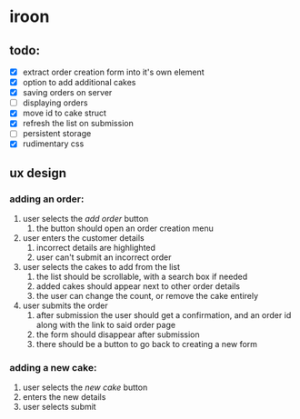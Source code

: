 # iroon
## todo:
- [x] extract order creation form into it's own element
- [x] option to add additional cakes
- [x] saving orders on server
- [ ] displaying orders
- [x] move id to cake struct
- [x] refresh the list on submission
- [ ] persistent storage
- [x] rudimentary css
## ux design
### adding an order:
1. user selects the _add order_ button
    1. the button should open an order creation menu
2. user enters the customer details
    1. incorrect details are highlighted
    2. user can't submit an incorrect order
3. user selects the cakes to add from the list
    1. the list should be scrollable, with a search box if needed
    2. added cakes should appear next to other order details
    3. the user can change the count, or remove the cake entirely
4. user submits the order
    1. after submission the user should get a confirmation, and an order id along with the link to said order page
    2. the form should disappear after submission
    3. there should be a button to go back to creating a new form
### adding a new cake: 
1. user selects the _new cake_ button
2. enters the new details
3. user selects submit
    